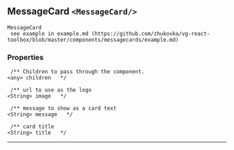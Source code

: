 ## MessageCard `<MessageCard/>`

```
MessageCard
 see example in example.md (https://github.com/zhukovka/vg-react-toolbox/blob/master/components/messagecards/example.md) 
```

### Properties
```
 /** Children to pass through the component.
<any> children   */ 

 /** url to use as the logo
<String> image   */ 

 /** message to show as a card text
<String> message   */ 

 /** card title
<String> title   */ 
```


------------------------------------------------------------------

